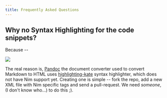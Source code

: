 ```yaml
---
title: Frequently Asked Questions
---
```


## Why no Syntax Highlighting for the code snippets?

Because --

![](https://i.imgur.com/cdbDzKg.jpg)

The real reason is, [Pandoc](http://pandoc.org) the document converter used to convert Markdown to HTML uses [highlighting-kate](https://github.com/jgm/highlighting-kate) syntax highlighter, which does not have Nim support yet. Creating one is simple -- fork the repo, add a new XML file with Nim specific tags and send a pull-request. We need *someone*, (I don't know who...) to do this ;).

